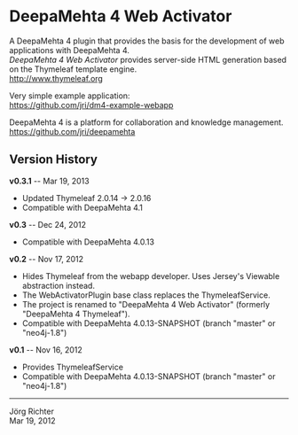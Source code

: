 
DeepaMehta 4 Web Activator
==========================

A DeepaMehta 4 plugin that provides the basis for the development of web applications with DeepaMehta 4.  
*DeepaMehta 4 Web Activator* provides server-side HTML generation based on the Thymeleaf template engine.  
<http://www.thymeleaf.org>

Very simple example application:  
<https://github.com/jri/dm4-example-webapp>

DeepaMehta 4 is a platform for collaboration and knowledge management.  
<https://github.com/jri/deepamehta>


Version History
---------------

**v0.3.1** -- Mar 19, 2013

* Updated Thymeleaf 2.0.14 -> 2.0.16
* Compatible with DeepaMehta 4.1

**v0.3** -- Dec 24, 2012

* Compatible with DeepaMehta 4.0.13

**v0.2** -- Nov 17, 2012

* Hides Thymeleaf from the webapp developer. Uses Jersey's Viewable abstraction instead.
* The WebActivatorPlugin base class replaces the ThymeleafService.
* The project is renamed to "DeepaMehta 4 Web Activator" (formerly "DeepaMehta 4 Thymeleaf").
* Compatible with DeepaMehta 4.0.13-SNAPSHOT (branch "master" or "neo4j-1.8")

**v0.1** -- Nov 16, 2012

* Provides ThymeleafService
* Compatible with DeepaMehta 4.0.13-SNAPSHOT (branch "master" or "neo4j-1.8")


------------
Jörg Richter  
Mar 19, 2012

